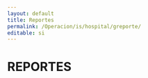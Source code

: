 ```yaml
---
layout: default
title: Reportes
permalink: /Operacion/is/hospital/greporte/
editable: si
---
```


# REPORTES

